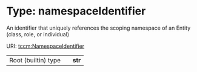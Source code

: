 
# Type: namespaceIdentifier


An identifier that uniquely references the scoping namespace of an Entity (class, role, or individual)

URI: [tccm:NamespaceIdentifier](https://hotecosystem.org/tccm/NamespaceIdentifier)

|  |  |  |
| --- | --- | --- |
| Root (builtin) type | | **str** |
